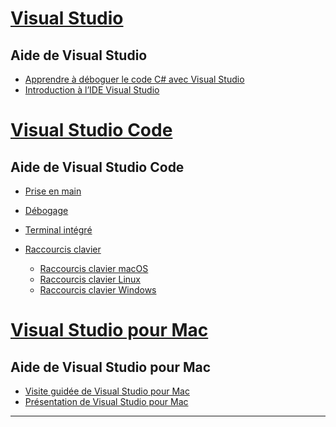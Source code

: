 
<!-- VS -------------------------->
# <a name="visual-studiotabvisual-studio"></a>[Visual Studio](#tab/visual-studio)

## <a name="visual-studio-help"></a>Aide de Visual Studio

* [Apprendre à déboguer le code C# avec Visual Studio](https://docs.microsoft.com/en-us/visualstudio/debugger/getting-started-with-the-debugger?view=vs-2017)
* [Introduction à l’IDE Visual Studio](https://docs.microsoft.com/en-us/visualstudio/ide/visual-studio-ide?view=vs-2017)

<!-- Code -------------------------->
# <a name="visual-studio-codetabvisual-studio-code"></a>[Visual Studio Code](#tab/visual-studio-code)

## <a name="visual-studio-code-help"></a>Aide de Visual Studio Code

* [Prise en main](https://code.visualstudio.com/docs)
* [Débogage](https://code.visualstudio.com/docs/editor/debugging)
* [Terminal intégré](https://code.visualstudio.com/docs/editor/integrated-terminal)
* [Raccourcis clavier](https://code.visualstudio.com/docs/getstarted/keybindings#_keyboard-shortcuts-reference)

  * [Raccourcis clavier macOS](https://code.visualstudio.com/shortcuts/keyboard-shortcuts-macos.pdf)
  * [Raccourcis clavier Linux](https://code.visualstudio.com/shortcuts/keyboard-shortcuts-linux.pdf)
  * [Raccourcis clavier Windows](https://code.visualstudio.com/shortcuts/keyboard-shortcuts-windows.pdf)

<!-- Mac -------------------------->
# <a name="visual-studio-for-mactabvisual-studio-mac"></a>[Visual Studio pour Mac](#tab/visual-studio-mac)

## <a name="visual-studio-for-mac-help"></a>Aide de Visual Studio pour Mac

* [Visite guidée de Visual Studio pour Mac](https://docs.microsoft.com/en-us/visualstudio/mac/ide-tour)
* [Présentation de Visual Studio pour Mac](https://docs.microsoft.com/en-us/visualstudio/mac/)

---  
<!-- End of VS tabs -->